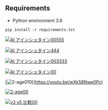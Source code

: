 
## Requirements

- Python environment 3.8

```
pip install -r requirements.txt
```

[![AI アインシュタイン00555](https://user-images.githubusercontent.com/35183817/210346699-4df2ecae-fa04-4d8e-9357-852f75537b95.jpg)](https://youtu.be/0S6FADVNrPA)

[![AI アインシュタイン444](https://user-images.githubusercontent.com/35183817/210347344-ff3eef03-5bd9-429b-ac6e-3a1957f96cf7.jpg)](https://youtu.be/S3n_Oz5TcEw)




[![AI アインシュタイン003333](https://user-images.githubusercontent.com/35183817/210347141-95c7eacc-ed83-4eee-9bfc-b8ddf364b2ce.jpg)](https://youtu.be/Vc7zNufa0us)


[![AI アインシュタイン00](https://user-images.githubusercontent.com/35183817/210347535-b45774a0-2822-4270-9af9-797f881d9dbe.jpg)](https://youtu.be/89voF9tQ4hc)



[![2-age010](https://user-images.githubusercontent.com/35183817/210348616-7b851d7c-f4d9-47ad-b79f-e28554034018.jpg)[(https://youtu.be/wXk58Nwe0Pc)



[![2-age00](https://user-images.githubusercontent.com/35183817/210334278-c183db53-bfdf-4456-803b-e1feaf43dad9.jpg)](
https://youtu.be/xXg7LH6Yk1g)

[![v3 v5 比較00](https://user-images.githubusercontent.com/35183817/210347778-e036cbaf-729f-49bf-9902-c1e08dabb1ab.jpg)](https://youtu.be/Ix1Ajt3yG0w)

